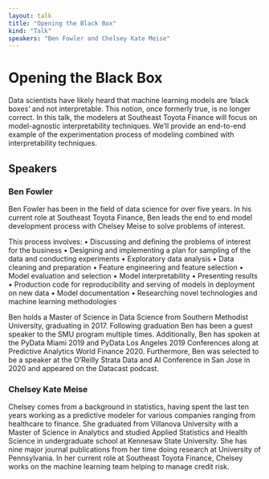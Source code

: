 ```yaml
---
layout: talk
title: "Opening the Black Box"
kind: "Talk"
speakers: "Ben Fowler and Chelsey Kate Meise"
---
```


# Opening the Black Box

Data scientists have likely heard that machine learning models are ‘black boxes’ and not interpretable. This notion, once formerly true, is no longer correct. In this talk, the modelers at Southeast Toyota Finance will focus on model-agnostic interpretability techniques. We’ll provide an end-to-end example of the experimentation process of modeling combined with interpretability techniques.

## Speakers

### Ben Fowler

Ben Fowler has been in the field of data science for over five years. In his current role at Southeast Toyota Finance, Ben leads the end to end model development process with Chelsey Meise to solve problems of interest. 

This process involves: 
• Discussing and defining the problems of interest for the business 
• Designing and implementing a plan for sampling of the data and conducting experiments 
• Exploratory data analysis 
• Data cleaning and preparation 
• Feature engineering and feature selection 
• Model evaluation and selection 
• Model interpretability 
• Presenting results 
• Production code for reproducibility and serving of models in deployment on new data 
• Model documentation 
• Researching novel technologies and machine learning methodologies 

Ben holds a Master of Science in Data Science from Southern Methodist University, graduating in 2017. Following graduation Ben has been a guest speaker to the SMU program multiple times. Additionally, Ben has spoken at the PyData Miami 2019 and PyData Los Angeles 2019 Conferences along at Predictive Analytics World Finance 2020. Furthermore, Ben was selected to be a speaker at the O’Reilly Strata Data and AI Conference in San Jose in 2020 and appeared on the Datacast podcast.

### Chelsey Kate Meise

Chelsey comes from a background in statistics, having spent the last ten years working as a predictive modeler for various companies ranging from healthcare to finance. She graduated from Villanova University with a Master of Science in Analytics and studied Applied Statistics and Health Science in undergraduate school at Kennesaw State University. She has nine major journal publications from her time doing research at University of Pennsylvania. In her current role at Southeast Toyota Finance, Chelsey works on the machine learning team helping to manage credit risk.

